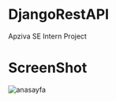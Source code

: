 # DjangoRestAPI
Apziva SE Intern Project

# ScreenShot

![anasayfa](https://i.hizliresim.com/fti2js.png)


